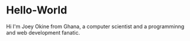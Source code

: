 # Hello-World

Hi I'm Joey Okine from Ghana, a computer scientist and a programminng and web development fanatic. 

